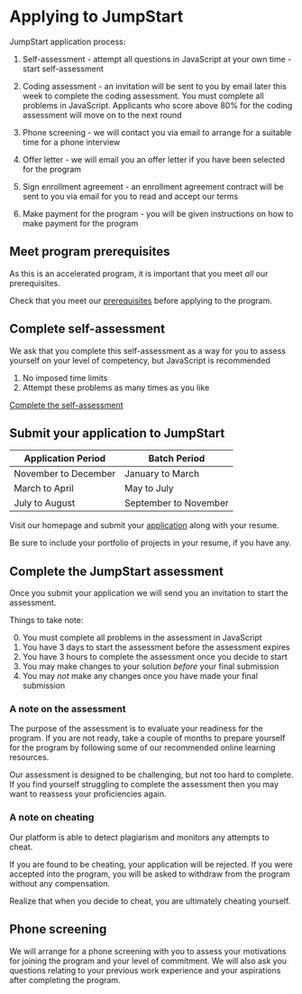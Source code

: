 # Applying to JumpStart

JumpStart application process:

1. Self-assessment - attempt all questions in JavaScript at your own time - start self-assessment

2. Coding assessment - an invitation will be sent to you by email later this week to complete the coding assessment. You must complete all problems in JavaScript. Applicants who score above 80% for the coding assessment will move on to the next round

3. Phone screening - we will contact you via email to arrange for a suitable time for a phone interview
4. Offer letter - we will email you an offer letter if you have been selected for the program

5. Sign enrollment agreement - an enrollment agreement contract will be sent to you via email for you to read and accept our terms

6. Make payment for the program - you will be given instructions on how to make payment for the program

## Meet program prerequisites

As this is an accelerated program, it is important that you meet _all_ our prerequisites.

Check that you meet our [prerequisites](/introduction/prerequisite) before applying to the program.

## Complete self-assessment

We ask that you complete this self-assessment as a way for you to assess yourself on your level of competency, but JavaScript is recommended
1. No imposed time limits
1. Attempt these problems as many times as you like

[Complete the self-assessment](https://www.codewars.com/collections/jumpstart-self-assessment)

## Submit your application to JumpStart

| Application Period   | Batch Period          |
| -------------------- | --------------------- |
| November to December | January to March      |
| March to April       | May to July           |
| July to August       | September to November |

Visit our homepage and submit your [application](https://www.thoughtworks.com/jumpstart) along with your resume.

Be sure to include your portfolio of projects in your resume, if you have any.

## Complete the JumpStart assessment

Once you submit your application we will send you an invitation to start the assessment.

Things to take note:

0. You must complete all problems in the assessment in JavaScript
1. You have 3 days to start the assessment before the assessment expires
1. You have 3 hours to complete the assessment once you decide to start
1. You may make changes to your solution _before_ your final submission
1. You may _not_ make any changes once you have made your final submission

### A note on the assessment

The purpose of the assessment is to evaluate your readiness for the program. If you are not ready, take a couple of months to prepare yourself for the program by following some of our recommended online learning resources.

Our assessment is designed to be challenging, but not too hard to complete. If you find yourself struggling to complete the assessment then you may want to reassess your proficiencies again.

### A note on cheating

Our platform is able to detect plagiarism and monitors any attempts to cheat.

If you are found to be cheating, your application will be rejected. If you were accepted into the program, you will be asked to withdraw from the program without any compensation.

Realize that when you decide to cheat, you are ultimately cheating yourself.

## Phone screening

We will arrange for a phone screening with you to assess your motivations for joining the program and your level of commitment. We will also ask you questions relating to your previous work experience and your aspirations after completing the program.
